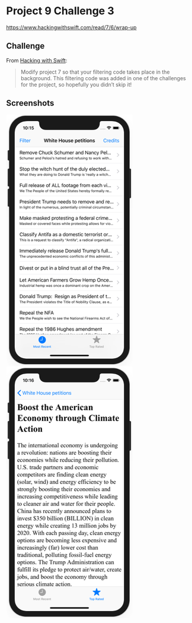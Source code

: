 # Project 9 Challenge 3

https://www.hackingwithswift.com/read/7/6/wrap-up

## Challenge

From [Hacking with Swift](https://www.hackingwithswift.com/read/9/6/wrap-up):
>Modify project 7 so that your filtering code takes place in the background. This filtering code was added in one of the challenges for the project, so hopefully you didn’t skip it!

## Screenshots

![screenshot1](screenshots/screen01.png)
![screenshot2](screenshots/screen02.png)

